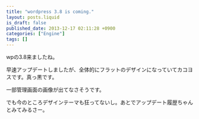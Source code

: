 ```yaml
---
title: "wordpress 3.8 is coming."
layout: posts.liquid
is_draft: false
published_date: 2013-12-17 02:11:28 +0900
categories: ["Engine"]
tags: []
---
```


wpの3.8来ましたね。  
  
早速アップデートしましたが、全体的にフラットのデザインになっていてカコヨスです。真っ黒です。  
  
一部管理画面の画像が出てなさそうです。  
  
でも今のところデザインテーマも狂ってないし。あとでアップデート履歴ちゃんとみてみるさー。



